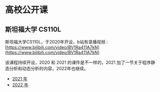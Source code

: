 # 高校公开课

## 斯坦福大学 CS110L

斯坦福大学CS110L，于2020年开设，b站有录播视频 : [https://www.bilibili.com/video/BV1Ra411A7kN](https://www.bilibili.com/video/BV1Ra411A7kN)

该课程持续开设，2020 和 2021 的课件是不一样的，2021 加了一节关于程序静态分析和动态分析的内容，2022年也继续。

- [2021 年](https://reberhardt.com/cs110l/spring-2021/)
- [2022 年](https://web.stanford.edu/class/cs110l/)